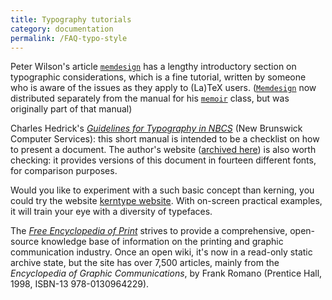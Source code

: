 ```yaml
---
title: Typography tutorials
category: documentation
permalink: /FAQ-typo-style
---
```


Peter Wilson's article [`memdesign`](https://ctan.org/pkg/memdesign) has a lengthy
introductory section on typographic considerations, which is a fine tutorial,
written by someone who is aware of the issues as they apply to (La)TeX users.
([`Memdesign`](https://ctan.org/pkg/Memdesign) now distributed separately from
the manual for his [`memoir`](https://ctan.org/pkg/memoir) class, but was originally
part of that manual)

Charles Hedrick's [_Guidelines for Typography in NBCS_](https://cgvr.cs.uni-bremen.de/links/typography.pdf)
(New Brunswick Computer Services): this short manual is intended to be a checklist
on how to present a document. The author's website
([archived here](https://web.archive.org/web/20160422065608/http://www.nbcs.rutgers.edu/~hedrick/typography/index.html))
is also worth checking: it provides versions of this document in fourteen different fonts,
for comparison purposes.


Would you like to experiment with a such basic concept than kerning,
you could try the website [kerntype website](https://type.method.ac/).
With on-screen practical examples, it will train your eye
with a diversity of typefaces.


The [_Free Encyclopedia of Print_](http://printwiki.org/) strives to provide a comprehensive,
open-source knowledge base of information on the printing and graphic communication industry.
Once an open wiki, it's now in a read-only static archive state, but the site has over 7,500&nbsp;articles,
mainly from the _Encyclopedia of Graphic Communications_, by Frank Romano (Prentice Hall, 1998,
ISBN-13 978-0130964229).
